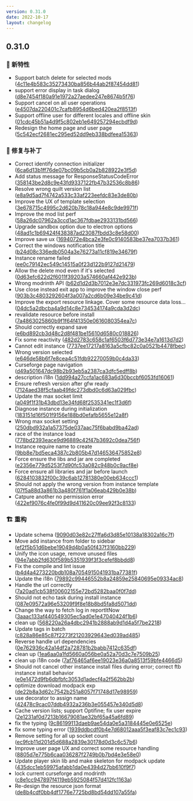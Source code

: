```yaml
---
version: 0.31.0
date: 2022-10-17
layout: changelog
---
```

## 0.31.0
### 🚀 新特性

- Support batch delete for selected mods ([4c11e4b583c35273430ba856b44ab2f87454dd81](https://github.com/Voxelum/x-minecraft-launcher/commit/4c11e4b583c35273430ba856b44ab2f87454dd81))
- support error display in task dialog ([d8e7454f180a91e1972a27aedee247e8674b5f76](https://github.com/Voxelum/x-minecraft-launcher/commit/d8e7454f180a91e1972a27aedee247e8674b5f76))
- Support cancel on all user operations ([e4507da220401c7cafb8954d6bed420ea2f8513f](https://github.com/Voxelum/x-minecraft-launcher/commit/e4507da220401c7cafb8954d6bed420ea2f8513f))
- Support offline user for different locales and offline skin ([01cdc45b51a4d9f5c802eb1e649257294ecbdf9d](https://github.com/Voxelum/x-minecraft-launcher/commit/01cdc45b51a4d9f5c802eb1e649257294ecbdf9d))
- Redesign the home page and user page ([5c542ecf2681ec295ed52dd9eb338bdfeea15363](https://github.com/Voxelum/x-minecraft-launcher/commit/5c542ecf2681ec295ed52dd9eb338bdfeea15363))
### 🐛 修复与补丁

- Correct identify connection initializer ([6ca6d13b1ff76de07bc09b5cb0a2b828922e3f5d](https://github.com/Voxelum/x-minecraft-launcher/commit/6ca6d13b1ff76de07bc09b5cb0a2b828922e3f5d))
- Add status message for ResponseStatusCodeError ([358143be2d8c9e43fd9337122fb47b32536c8b86](https://github.com/Voxelum/x-minecraft-launcher/commit/358143be2d8c9e43fd9337122fb47b32536c8b86))
- Resolve wrong quilt version list ([e8a9d5ad7f4742a533c33af223eefdc83e3de80b](https://github.com/Voxelum/x-minecraft-launcher/commit/e8a9d5ad7f4742a533c33af223eefdc83e3de80b))
- Improve the UX of template selection ([3e678715c4995c2d620b78c18a944e8c9de9971f](https://github.com/Voxelum/x-minecraft-launcher/commit/3e678715c4995c2d620b78c18a944e8c9de9971f))
- Improve the mod list perf ([58a26dc07962a3ccd1ac367fdbae2933131bd566](https://github.com/Voxelum/x-minecraft-launcher/commit/58a26dc07962a3ccd1ac367fdbae2933131bd566))
- Upgrade sandbox option due to electron options ([48ad1c1b69424f438387ad23087fbdd3c8e58d00](https://github.com/Voxelum/x-minecraft-launcher/commit/48ad1c1b69424f438387ad23087fbdd3c8e58d00))
- Improve save ux ([1694072e4bca2e3fe0c9140583be37ea7037b361](https://github.com/Voxelum/x-minecraft-launcher/commit/1694072e4bca2e3fe0c9140583be37ea7037b361))
- Correct the windows notification title ([b24d08c336edb0504a3e76273a11cf819e34679f](https://github.com/Voxelum/x-minecraft-launcher/commit/b24d08c336edb0504a3e76273a11cf819e34679f))
- Instance rename failed ([ee0c79142ec549c14515a0f23d122b9127d21479](https://github.com/Voxelum/x-minecraft-launcher/commit/ee0c79142ec549c14515a0f23d122b9127d21479))
- Allow the delete mod even if it's selected ([0d63efc622d2f6011f39203a574660af442e923b](https://github.com/Voxelum/x-minecraft-launcher/commit/0d63efc622d2f6011f39203a574660af442e923b))
- Wrong modrinth API ([b62d1d2d3b7012e3e7dc331973fc269d6018c3cf](https://github.com/Voxelum/x-minecraft-launcher/commit/b62d1d2d3b7012e3e7dc331973fc269d6018c3cf))
- Use close instead exit app to improve the window close perf ([903b3c4803292604f3a007a2cd6b09e34be9c41d](https://github.com/Voxelum/x-minecraft-launcher/commit/903b3c4803292604f3a007a2cd6b09e34be9c41d))
- Improve the export resource linkage. Cover some resource data loss... ([04dc5a2dbcba4a9d14c8e734534174a9cda3d2dc](https://github.com/Voxelum/x-minecraft-launcher/commit/04dc5a2dbcba4a9d14c8e734534174a9cda3d2dc))
- revalidate resource before install ([7a4863025860b9f1f64f41350e0616080354ea7c](https://github.com/Voxelum/x-minecraft-launcher/commit/7a4863025860b9f1f64f41350e0616080354ea7c))
- Should correctly expand save ([e6bd892cb3d48c2d8f481be15610d6580c018826](https://github.com/Voxelum/x-minecraft-launcher/commit/e6bd892cb3d48c2d8f481be15610d6580c018826))
- Fix some reactivity ([482d2783c658c1af6503f6d773e34e7a1613d7d2](https://github.com/Voxelum/x-minecraft-launcher/commit/482d2783c658c1af6503f6d773e34e7a1613d7d2))
- Cannot edit instance ([7737ee17217a8163a5cfbc82c0a0521b4478fbec](https://github.com/Voxelum/x-minecraft-launcher/commit/7737ee17217a8163a5cfbc82c0a0521b4478fbec))
- Wrong version selected ([e646de58b6f7e8cea4c51fdb92270059b0c4da33](https://github.com/Voxelum/x-minecraft-launcher/commit/e646de58b6f7e8cea4c51fdb92270059b0c4da33))
- Curseforge page navigation ([d49a501647dc98b2b93eb5a2387ca3dfc5edff8b](https://github.com/Voxelum/x-minecraft-launcher/commit/d49a501647dc98b2b93eb5a2387ca3dfc5edff8b))
- description i18n ([1dd994a27ccfa1ac683a6d30bccbf6053fd16061](https://github.com/Voxelum/x-minecraft-launcher/commit/1dd994a27ccfa1ac683a6d30bccbf6053fd16061))
- Ensure refresh version after gfw ready ([7124aed38f5cfaab49fdc273dbd0c6d63a029fbc](https://github.com/Voxelum/x-minecraft-launcher/commit/7124aed38f5cfaab49fdc273dbd0c6d63a029fbc))
- Update the max socket limit ([a049f1f31b43dbd13e34fd68f2535341ec1f3d6f](https://github.com/Voxelum/x-minecraft-launcher/commit/a049f1f31b43dbd13e34fd68f2535341ec1f3d6f))
- Diagnose instance during initialization ([183151d16f501f9156e188bd0efafb5655e12a8f](https://github.com/Voxelum/x-minecraft-launcher/commit/183151d16f501f9156e188bd0efafb5655e12a8f))
- Wrong max socket setting ([250dbd932a1a57375de037aac75f6babd9ba42ad](https://github.com/Voxelum/x-minecraft-launcher/commit/250dbd932a1a57375de037aac75f6babd9ba42ad))
- race of the instance load ([778bd2393eace9d96889c42f47b3692c0dea756f](https://github.com/Voxelum/x-minecraft-launcher/commit/778bd2393eace9d96889c42f47b3692c0dea756f))
- Instance require name to create ([9bb8e7bd5eca4387c2b805b47d146536475852e8](https://github.com/Voxelum/x-minecraft-launcher/commit/9bb8e7bd5eca4387c2b805b47d146536475852e8))
- Force ensure the libs and jar are completed ([e2356e779d5253f7d90fc53a082c948b0c9acf8e](https://github.com/Voxelum/x-minecraft-launcher/commit/e2356e779d5253f7d90fc53a082c948b0c9acf8e))
- Force ensure all libraries and jar before launch ([6284103832f00c39c6ab12781380e00eb634ccc1](https://github.com/Voxelum/x-minecraft-launcher/commit/6284103832f00c39c6ab12781380e00eb634ccc1))
- Should not apply the wrong version from instance template ([07f5a88d3a861b3a480f761f1a06eab429b0e38b](https://github.com/Voxelum/x-minecraft-launcher/commit/07f5a88d3a861b3a480f761f1a06eab429b0e38b))
- Catpure another no permission error ([422ef9076c4fe0f99d9d411620c09ee92f3c8133](https://github.com/Voxelum/x-minecraft-launcher/commit/422ef9076c4fe0f99d9d411620c09ee92f3c8133))
### 🏗️ 重构

- Update schema ([9090d03e82c27ffa6d3d85e10138a18302a16c7f](https://github.com/Voxelum/x-minecraft-launcher/commit/9090d03e82c27ffa6d3d85e10138a18302a16c7f))
- Move add instance from folder to sidebar ([ef2f5b51d6bebe19049d4b0a50f437f3160bb229](https://github.com/Voxelum/x-minecraft-launcher/commit/ef2f5b51d6bebe19049d4b0a50f437f3160bb229))
- Unify the icon usage, remove unused files ([94e7abb2fd630f589b5351939f3f3cefef8bbdd8](https://github.com/Voxelum/x-minecraft-launcher/commit/94e7abb2fd630f589b5351939f3f3cefef8bbdd8))
- Fix the compile and lint issue ([b4d4a4273220bdb108a7054915041931ba77381f](https://github.com/Voxelum/x-minecraft-launcher/commit/b4d4a4273220bdb108a7054915041931ba77381f))
- Update the i18n ([79892c99446552b8a24859e25840695e09334ac8](https://github.com/Voxelum/x-minecraft-launcher/commit/79892c99446552b8a24859e25840695e09334ac8))
- Handle the url correctly ([7a20ad1cb538f00602155e72bd5282baa0f0f7dd](https://github.com/Voxelum/x-minecraft-launcher/commit/7a20ad1cb538f00602155e72bd5282baa0f0f7dd))
- Should not echo task during install instance ([087e09572a96e53209f9f8e18b8bd5fa8d5071dd](https://github.com/Voxelum/x-minecraft-launcher/commit/087e09572a96e53209f9f8e18b8bd5fa8d5071dd))
- Change the way to fetch log in reportItNow ([3aaac133af440549305ec5ad0e1e47040424f1b6](https://github.com/Voxelum/x-minecraft-launcher/commit/3aaac133af440549305ec5ad0e1e47040424f1b6))
- clean up ([568220a26a4dbc2941b2888ab9d1d4a5f7be2218](https://github.com/Voxelum/x-minecraft-launcher/commit/568220a26a4dbc2941b2888ab9d1d4a5f7be2218))
- Update tags in batch ([c828a86e85c87f2273f21203929643ed039ad485](https://github.com/Voxelum/x-minecraft-launcher/commit/c828a86e85c87f2273f21203929643ed039ad485))
- Reverse handle url dependencies ([0e762936c42a14df2a728781b2babb7412c635df](https://github.com/Voxelum/x-minecraft-launcher/commit/0e762936c42a14df2a728781b2babb7412c635df))
- clean up ([1ea6aa0a1fd5660a056be0a52a70d3c7e7509b25](https://github.com/Voxelum/x-minecraft-launcher/commit/1ea6aa0a1fd5660a056be0a52a70d3c7e7509b25))
- clean up i18n code ([7af76465af6ee19023e36a0a8513f59bfe4466d5](https://github.com/Voxelum/x-minecraft-launcher/commit/7af76465af6ee19023e36a0a8513f59bfe4466d5))
- Should not cancel other instance install files during error; correct ftb instance install behavior ([e0e1472d9fb6dbfbfc3053d1adecf4a2f562bb2b](https://github.com/Voxelum/x-minecraft-launcher/commit/e0e1472d9fb6dbfbfc3053d1adecf4a2f562bb2b))
- optimize download modpack exp ([de22b8a3d62c7542b251a8057f71748d17e98959](https://github.com/Voxelum/x-minecraft-launcher/commit/de22b8a3d62c7542b251a8057f71748d17e98959))
- use decorator to assign name ([42478c9cac07ddb4932a236b3e055457e340d5d8](https://github.com/Voxelum/x-minecraft-launcher/commit/42478c9cac07ddb4932a236b3e055457e340d5d8))
- Cache version lists; support Optifine; fix user expire ([2e1231af0d7213b16679081ae32bf65a45a6fd89](https://github.com/Voxelum/x-minecraft-launcher/commit/2e1231af0d7213b16679081ae32bf65a45a6fd89))
- fix the typing ([9c86199113daeb9ae54da0e5a3184445e0e6525e](https://github.com/Voxelum/x-minecraft-launcher/commit/9c86199113daeb9ae54da0e5a3184445e0e6525e))
- fix some typing error ([1939ddbcdf0b4e7d68012aaa5f3eaf83c7ec1c93](https://github.com/Voxelum/x-minecraft-launcher/commit/1939ddbcdf0b4e7d68012aaa5f3eaf83c7ec1c93))
- Remove setting for all up socket count ([ec9fcb11d201d5d688a2839e30178d0d3c6c57b6](https://github.com/Voxelum/x-minecraft-launcher/commit/ec9fcb11d201d5d688a2839e30178d0d3c6c57b6))
- Improve user page UX and correct some resource handling ([8805d7e775b6caa036287f2749b0b7bd4e3e58e0](https://github.com/Voxelum/x-minecraft-launcher/commit/8805d7e775b6caa036287f2749b0b7bd4e3e58e0))
- Update player skin lib and make skeleton for modpack update ([435dcc1eb59975afabb1da0e4394d27bb610f9f7](https://github.com/Voxelum/x-minecraft-launcher/commit/435dcc1eb59975afabb1da0e4394d27bb610f9f7))
- lock current curseforge and modrinth ([c8e1cc947897f4119eb5925084f57d412fc1163a](https://github.com/Voxelum/x-minecraft-launcher/commit/c8e1cc947897f4119eb5925084f57d412fc1163a))
- Re-design the resource json format ([de8b4cdf0bb4df1776e7725bd8bd54dd107a55fa](https://github.com/Voxelum/x-minecraft-launcher/commit/de8b4cdf0bb4df1776e7725bd8bd54dd107a55fa))